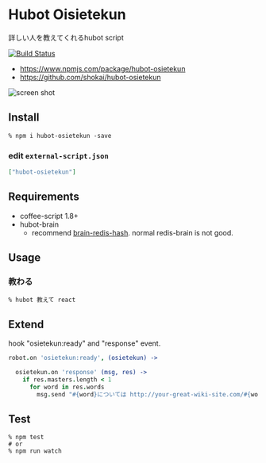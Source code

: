 Hubot Oisietekun
================
詳しい人を教えてくれるhubot script

[![Build Status](https://travis-ci.org/shokai/hubot-osietekun.svg?branch=travis_ci)](https://travis-ci.org/shokai/hubot-osietekun)

- https://www.npmjs.com/package/hubot-osietekun
- https://github.com/shokai/hubot-osietekun


![screen shot](https://i.gyazo.com/0fd0401ce5fdc78725a9076eb630ad66.png)


Install
-------

    % npm i hubot-osietekun -save

### edit `external-script.json`

```json
["hubot-osietekun"]
```


Requirements
------------

- coffee-script 1.8+
- hubot-brain
  - recommend [brain-redis-hash](https://www.npmjs.com/package/hubot-brain-redis-hash). normal redis-brain is not good.


Usage
-----

### 教わる

    % hubot 教えて react


Extend
------

hook "osietekun:ready" and "response" event.

```coffee
robot.on 'osietekun:ready', (osietekun) ->

  osietekun.on 'response' (msg, res) ->
    if res.masters.length < 1
      for word in res.words
        msg.send "#{word}については http://your-great-wiki-site.com/#{word} を見るといいかも"
```

Test
----

    % npm test
    # or
    % npm run watch
